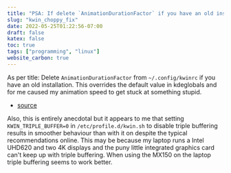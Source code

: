 ```yaml
---
title: "PSA: If delete `AnimationDurationFactor` if you have an old installation"
slug: "kwin_choppy_fix"
date: 2022-05-25T01:22:56-07:00
draft: false
katex: false
toc: true
tags: ["programming", "linux"]
website_carbon: true
---
```



As per title: Delete `AnimationDurationFactor` from `~/.config/kwinrc`  if you have an old installation.
This overrides the default value in kdeglobals and for me caused my animation speed to get stuck at something stupid.

- [source](https://bugs.kde.org/show_bug.cgi?id=431259)

Also, this is entirely anecdotal but it appears to me that setting `KWIN_TRIPLE_BUFFER=0` in `/etc/profile.d/kwin.sh` to disable triple buffering results in smoother behaviour than with it on despite the typical recommendations online.
This may be because my laptop runs a Intel UHD620 and two 4K displays and the puny little integrated graphics card can't keep up with triple buffering.
When using the MX150 on the laptop triple buffering seems to work better.





